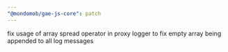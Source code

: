 ```yaml
---
"@mondomob/gae-js-core": patch
---
```


fix usage of array spread operator in proxy logger to fix empty array being appended to all log messages
